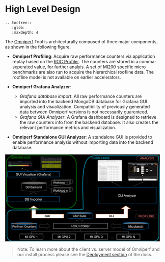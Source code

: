 # High Level Design

```eval_rst
.. toctree::
   :glob:
   :maxdepth: 4
```

The [Omniperf](https://github.com/AMDResearch/omniperf) Tool is architecturally composed of three major components, as shown in the following figure.

- **Omniperf Profiling**: Acquire raw performance counters via application replay based on the [ROC Profiler](https://github.com/ROCm-Developer-Tools/rocprofiler).  The counters are stored in a comma-seperated value, for further analyis. A set of MI200 specific micro benchmarks are also run to acquire the hierarchical roofline data. The roofline model is not available on earlier accelerators.

- **Omniperf Grafana Analyzer**: 
  - *Grafana database import*: All raw performance counters are imported into the backend MongoDB database for Grafana GUI analysis and visualization. Compatibility of previously generated data between Omniperf versions is not necessarily guarenteed.
  - *Grafana GUI Analyzer*: A Grafana dashboard is designed to retrieve the raw counters info from the backend database. It also creates the relevant performance metrics and visualization.
- **Omniperf Standalone GUI Analyzer**: A standalone GUI is provided to enable performance analysis without importing data into the backend database.

![Omniperf Architectual Diagram](images/omniperf_server_vs_client_install.png)

> Note: To learn more about the client vs. server model of Omniperf and our install process please see the [Deployment section](./installation.md) of the docs.

